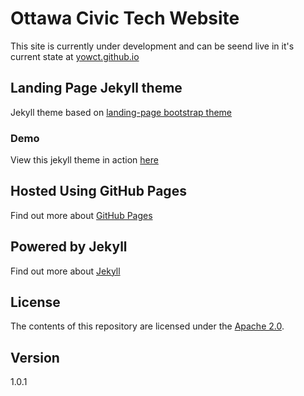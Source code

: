 # Ottawa Civic Tech Website

This site is currently under development and can be seend live in it's current state at [yowct.github.io](https://yowct.github.io/)

## Landing Page Jekyll theme

Jekyll theme based on [landing-page bootstrap theme ](http://startbootstrap.com/templates/landing-page/)

### Demo

View this jekyll theme in action [here](https://swcool.github.io/landing-page-theme)

## Hosted Using GitHub Pages

Find out more about [GitHub Pages](https://pages.github.com/)

## Powered by Jekyll

Find out more about [Jekyll](https://jekyllrb.com/)

## License

The contents of this repository are licensed under the [Apache
2.0](http://www.apache.org/licenses/LICENSE-2.0.html).

## Version

1.0.1
